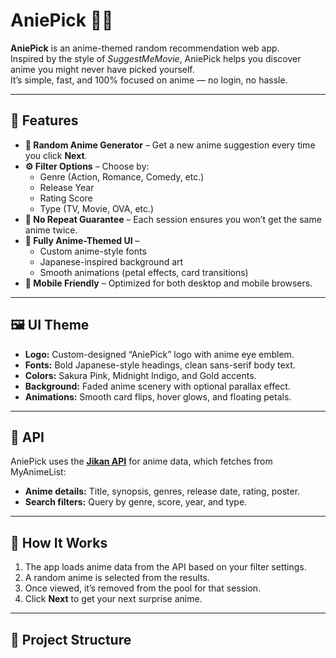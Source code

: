 # AniePick 🎴✨

**AniePick** is an anime-themed random recommendation web app.  
Inspired by the style of *SuggestMeMovie*, AniePick helps you discover anime you might never have picked yourself.  
It’s simple, fast, and 100% focused on anime — no login, no hassle.

---

## 🎯 Features
- **🎲 Random Anime Generator** – Get a new anime suggestion every time you click **Next**.
- **⚙️ Filter Options** – Choose by:
  - Genre (Action, Romance, Comedy, etc.)
  - Release Year
  - Rating Score
  - Type (TV, Movie, OVA, etc.)
- **🚫 No Repeat Guarantee** – Each session ensures you won’t get the same anime twice.
- **🎨 Fully Anime-Themed UI** –  
  - Custom anime-style fonts  
  - Japanese-inspired background art  
  - Smooth animations (petal effects, card transitions)
- **📱 Mobile Friendly** – Optimized for both desktop and mobile browsers.

---

## 🖼️ UI Theme
- **Logo:** Custom-designed “AniePick” logo with anime eye emblem.
- **Fonts:** Bold Japanese-style headings, clean sans-serif body text.
- **Colors:** Sakura Pink, Midnight Indigo, and Gold accents.
- **Background:** Faded anime scenery with optional parallax effect.
- **Animations:** Smooth card flips, hover glows, and floating petals.

---

## 🔌 API
AniePick uses the **[Jikan API](https://jikan.moe/)** for anime data, which fetches from MyAnimeList:
- **Anime details:** Title, synopsis, genres, release date, rating, poster.
- **Search filters:** Query by genre, score, year, and type.

---

## 🚀 How It Works
1. The app loads anime data from the API based on your filter settings.
2. A random anime is selected from the results.
3. Once viewed, it’s removed from the pool for that session.
4. Click **Next** to get your next surprise anime.

---

## 📂 Project Structure

